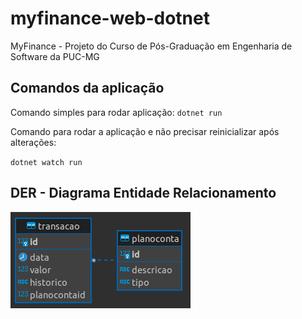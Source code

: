 # myfinance-web-dotnet
MyFinance - Projeto do Curso de Pós-Graduação em Engenharia de Software da PUC-MG


## Comandos da aplicação

Comando simples para rodar aplicação:
``dotnet run``

Comando para rodar a aplicação e não precisar reinicializar após alterações:

``dotnet watch run``

## DER - Diagrama Entidade Relacionamento

<img src="./docs/diagrama.png" alt="der" />